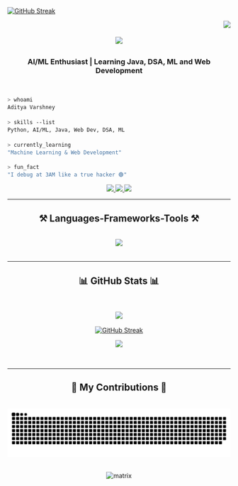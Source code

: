 [![GitHub Streak](https://streak-stats.demolab.com?user=adityavar808&theme=tokyonight-duo&hide_border=true&date_format=M%20j%5B%2C%20Y%5D)](https://git.io/streak-stats)

<img align="right" src="https://visitor-badge.laobi.icu/badge?page_id=adityavar808.adityavar808" />

<h1 align="center">
    <img src="https://readme-typing-svg.herokuapp.com?font=Share+Tech+Mono&size=30&pause=1000&color=00FF00&center=true&vCenter=true&width=600&height=60&lines=System+Activated...;Access+Granted...;Hello+World!+I'm+Aditya+Varshney;AI%2FML+Engineer+in+progress..." />
</h1>


<h3 align="center">AI/ML Enthusiast | Learning Java, DSA, ML and Web Development</h3>

<br/>

```bash
> whoami
Aditya Varshney

> skills --list
Python, AI/ML, Java, Web Dev, DSA, ML

> currently_learning
"Machine Learning & Web Development"

> fun_fact
"I debug at 3AM like a true hacker 🟢"
```
 
<div align="center"> 
  <a href="mailto:adityavarshney808@gmail.com">
    <img src="https://img.shields.io/badge/Gmail-000000?style=for-the-badge&logo=gmail&logoColor=red" />
  </a>
  <a href="https://linkedin.com/in/adityaavarshney" target="_blank">
    <img src="https://img.shields.io/badge/LinkedIn-000000?style=for-the-badge&logo=linkedin&logoColor=00FF00" />
  </a>
  <a href="https://portfolioaditya-gamma.vercel.app/" target="_blank">
     <img src="https://img.shields.io/badge/Portfolio-000000?style=for-the-badge&logo=github&logoColor=00FF00" /> 
  </a>
</div>



<hr/>

<h2 align="center">⚒️ Languages-Frameworks-Tools ⚒️</h2>
<br/>
<div align="center">
    <img src="https://skillicons.dev/icons?i=python,java,html,css,js,mysql,git,github,arduino,tensorflow,opencv" />
</div>

<br/>
<hr/>

<h2 align="center">📊 GitHub Stats 📊</h2>
<br>
<div align="center">

![](https://github-readme-stats.vercel.app/api?username=adityavar808&show_icons=true&theme=tokyonight&hide_border=true&bg_color=0D1117&title_color=00FF00&icon_color=00FF00)

[![GitHub Streak](https://streak-stats.demolab.com?user=adityavar808&theme=tokyonight-duo&hide_border=true&date_format=M%20j%5B%2C%20Y%5D)](https://git.io/streak-stats)

![](https://github-readme-stats.vercel.app/api/top-langs/?username=adityavar808&layout=compact&theme=tokyonight&hide_border=true&bg_color=0D1117&title_color=00FF00&icon_color=00FF00)

</div>


<br/>
<hr/>

<div align="center">
  <h2>🐍 My Contributions 🐍</h2>
  <br>
  <img alt="snake eating my contributions" src="https://raw.githubusercontent.com/platane/snk/output/github-contribution-grid-snake-dark.svg" />
</div>

<br/>

<p align="center">
  <img src="https://i.gifer.com/7VE.gif" width="600" alt="matrix">
</p>

